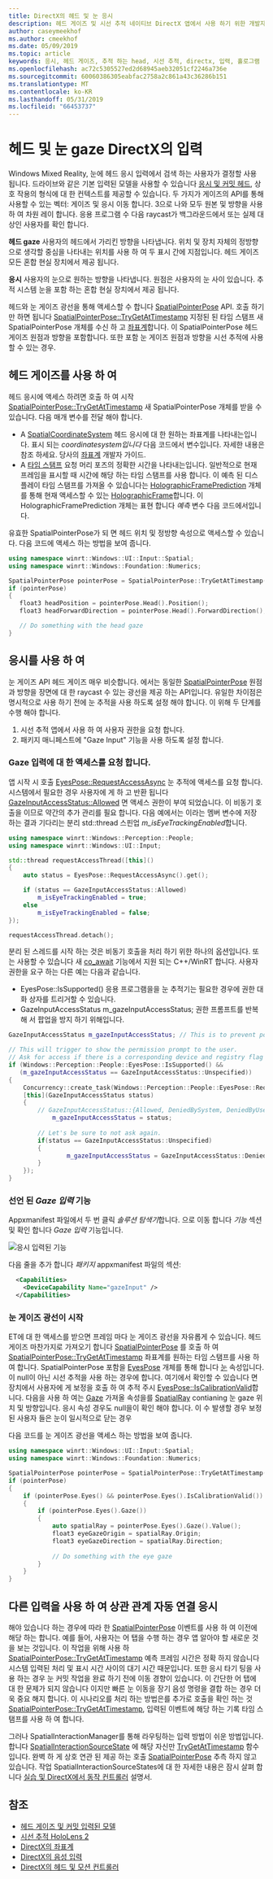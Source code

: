 ```yaml
---
title: DirectX의 헤드 및 눈 응시
description: 헤드 게이즈 및 시선 추적 네이티브 DirectX 앱에서 사용 하기 위한 개발자 가이드입니다.
author: caseymeekhof
ms.author: cmeekhof
ms.date: 05/09/2019
ms.topic: article
keywords: 응시, 헤드 게이즈, 추적 하는 head, 시선 추적, directx, 입력, 홀로그램
ms.openlocfilehash: ac72c5305527ed2d68945aeb32051cf2246a736e
ms.sourcegitcommit: 60060386305eabfac2758a2c861a43c36286b151
ms.translationtype: MT
ms.contentlocale: ko-KR
ms.lasthandoff: 05/31/2019
ms.locfileid: "66453737"
---
```

# <a name="head-and-eye-gaze-input-in-directx"></a>헤드 및 눈 gaze DirectX의 입력

Windows Mixed Reality, 눈에 헤드 응시 입력에서 검색 하는 사용자가 결정할 사용 됩니다. 드라이브와 같은 기본 입력된 모델을 사용할 수 있습니다 [응시 및 커밋 헤드](gaze-and-commit.md), 상호 작용의 형식에 대 한 컨텍스트를 제공할 수 있습니다. 두 가지가 게이즈의 API를 통해 사용할 수 있는 벡터: 게이즈 및 응시 이동 합니다.  3으로 나와 모두 원본 및 방향을 사용 하 여 차원 레이 합니다. 응용 프로그램 수 다음 raycast가 백그라운드에서 또는 실제 대상인 사용자를 확인 합니다.

**헤드 gaze** 사용자의 헤드에서 가리킨 방향을 나타냅니다. 위치 및 장치 자체의 정방향으로 생각할 중심을 나타내는 위치를 사용 하 여 두 표시 간에 지점입니다.  헤드 게이즈 모든 혼합 현실 장치에서 제공 됩니다.

**응시** 사용자의 눈으로 원하는 방향을 나타냅니다. 원점은 사용자의 눈 사이 있습니다.  추적 시스템 눈을 포함 하는 혼합 현실 장치에서 제공 됩니다.

헤드와 눈 게이즈 광선을 통해 액세스할 수 합니다 [SpatialPointerPose](https://docs.microsoft.com/en-us/uwp/api/Windows.UI.Input.Spatial.SpatialPointerPose) API. 호출 하기만 하면 됩니다 [SpatialPointerPose::TryGetAtTimestamp](https://docs.microsoft.com/en-us/uwp/api/windows.ui.input.spatial.spatialpointerpose.trygetattimestamp) 지정된 된 타임 스탬프 새 SpatialPointerPose 개체를 수신 하 고 [좌표계](coordinate-systems-in-directx.md)합니다. 이 SpatialPointerPose 헤드 게이즈 원점과 방향을 포함합니다. 또한 포함 눈 게이즈 원점과 방향을 시선 추적에 사용할 수 있는 경우.

## <a name="using-head-gaze"></a>헤드 게이즈를 사용 하 여

헤드 응시에 액세스 하려면 호출 하 여 시작 [SpatialPointerPose::TryGetAtTimestamp](https://docs.microsoft.com/en-us/uwp/api/windows.ui.input.spatial.spatialpointerpose.trygetattimestamp) 새 SpatialPointerPose 개체를 받을 수 있습니다. 다음 매개 변수를 전달 해야 합니다.
 - A [SpatialCoordinateSystem](https://docs.microsoft.com/en-us/uwp/api/windows.perception.spatial.spatialcoordinatesystem) 헤드 응시에 대 한 원하는 좌표계를 나타내는입니다. 표시 되는 *coordinatesystem입니다* 다음 코드에서 변수입니다. 자세한 내용은 참조 하세요. 당사의 [좌표계](coordinate-systems-in-directx.md) 개발자 가이드.
 - A [타임 스탬프](https://docs.microsoft.com/en-us/uwp/api/windows.graphics.holographic.holographicframeprediction.timestamp#Windows_Graphics_Holographic_HolographicFramePrediction_Timestamp) 요청 머리 포즈의 정확한 시간을 나타내는입니다.  일반적으로 현재 프레임을 표시할 때 시간에 해당 하는 타임 스탬프를 사용 합니다. 이 예측 된 디스플레이 타임 스탬프를 가져올 수 있습니다는 [HolographicFramePrediction](https://docs.microsoft.com/en-us/uwp/api/Windows.Graphics.Holographic.HolographicFramePrediction) 개체를 통해 현재 액세스할 수 있는 [HolographicFrame](https://docs.microsoft.com/en-us/uwp/api/windows.graphics.holographic.holographicframe)합니다.  이 HolographicFramePrediction 개체는 표현 합니다 *예측* 변수 다음 코드에서입니다.

 유효한 SpatialPointerPose가 되 면 헤드 위치 및 정방향 속성으로 액세스할 수 있습니다.  다음 코드에 액세스 하는 방법을 보여 줍니다.

 ```cpp
using namespace winrt::Windows::UI::Input::Spatial;
using namespace winrt::Windows::Foundation::Numerics;

SpatialPointerPose pointerPose = SpatialPointerPose::TryGetAtTimestamp(coordinateSystem, prediction.Timestamp());
if (pointerPose)
{
    float3 headPosition = pointerPose.Head().Position();
    float3 headForwardDirection = pointerPose.Head().ForwardDirection();

    // Do something with the head gaze
}
```

## <a name="using-eye-gaze"></a>응시를 사용 하 여

눈 게이즈 API 헤드 게이즈 매우 비슷합니다.  에서는 동일한 [SpatialPointerPose](https://docs.microsoft.com/en-us/uwp/api/Windows.UI.Input.Spatial.SpatialPointerPose) 원점과 방향을 장면에 대 한 raycast 수 있는 광선을 제공 하는 API입니다.  유일한 차이점은 명시적으로 사용 하기 전에 눈 추적을 사용 하도록 설정 해야 합니다. 이 위해 두 단계를 수행 해야 합니다.
1. 시선 추적 앱에서 사용 하 여 사용자 권한을 요청 합니다.
2. 패키지 매니페스트에 "Gaze Input" 기능을 사용 하도록 설정 합니다.

### <a name="requesting-access-to-gaze-input"></a>Gaze 입력에 대 한 액세스를 요청 합니다.
앱 시작 시 호출 [EyesPose::RequestAccessAsync](https://docs.microsoft.com/en-us/uwp/api/windows.perception.people.eyespose.requestaccessasync#Windows_Perception_People_EyesPose_RequestAccessAsync) 눈 추적에 액세스를 요청 합니다. 시스템에서 필요한 경우 사용자에 게 하 고 반환 됩니다 [GazeInputAccessStatus::Allowed](https://docs.microsoft.com/en-us/uwp/api/windows.ui.input.gazeinputaccessstatus) 면 액세스 권한이 부여 되었습니다. 이 비동기 호출을 이므로 약간의 추가 관리를 필요 합니다. 다음 예에서는 이라는 멤버 변수에 저장 하는 결과 기다리는 분리 std::thread 스핀업 *m_isEyeTrackingEnabled*합니다.

```cpp
using namespace winrt::Windows::Perception::People;
using namespace winrt::Windows::UI::Input;

std::thread requestAccessThread([this]()
{
    auto status = EyesPose::RequestAccessAsync().get();

    if (status == GazeInputAccessStatus::Allowed)
        m_isEyeTrackingEnabled = true;
    else
        m_isEyeTrackingEnabled = false;
});

requestAccessThread.detach();

```
분리 된 스레드를 시작 하는 것은 비동기 호출을 처리 하기 위한 하나의 옵션입니다.  또는 사용할 수 있습니다 새 [co_await](https://docs.microsoft.com/en-us/windows/uwp/cpp-and-winrt-apis/concurrency) 기능에서 지원 되는 C++/WinRT 합니다.
사용자 권한을 요구 하는 다른 예는 다음과 같습니다.
-   EyesPose::IsSupported() 응용 프로그램을을 눈 추적기는 필요한 경우에 권한 대화 상자를 트리거할 수 있습니다.
-   GazeInputAccessStatus m_gazeInputAccessStatus; 권한 프롬프트를 반복 해 서 팝업을 방지 하기 위해입니다.

```cpp
GazeInputAccessStatus m_gazeInputAccessStatus; // This is to prevent popping up the permission prompt over and over again.

// This will trigger to show the permission prompt to the user.
// Ask for access if there is a corresponding device and registry flag did not disable it.
if (Windows::Perception::People::EyesPose::IsSupported() &&
   (m_gazeInputAccessStatus == GazeInputAccessStatus::Unspecified))
{ 
    Concurrency::create_task(Windows::Perception::People::EyesPose::RequestAccessAsync()).then(
    [this](GazeInputAccessStatus status)
    {
        // GazeInputAccessStatus::{Allowed, DeniedBySystem, DeniedByUser, Unspecified}
            m_gazeInputAccessStatus = status;
        
        // Let's be sure to not ask again.
        if(status == GazeInputAccessStatus::Unspecified)
        {
                m_gazeInputAccessStatus = GazeInputAccessStatus::DeniedBySystem;    
        }
    });
}

```


### <a name="declaring-the-gaze-input-capability"></a>선언 된 *Gaze 입력* 기능

Appxmanifest 파일에서 두 번 클릭 *솔루션 탐색기*합니다.  으로 이동 합니다 *기능* 섹션 및 확인 합니다 *Gaze 입력* 기능입니다. 

![응시 입력된 기능](images/gaze-input-capability.png)

다음 줄을 추가 합니다 *패키지* appxmanifest 파일의 섹션:
```xml
  <Capabilities>
    <DeviceCapability Name="gazeInput" />
  </Capabilities>
```

### <a name="getting-the-eye-gaze-ray"></a>눈 게이즈 광선이 시작
ET에 대 한 액세스를 받으면 프레임 마다 눈 게이즈 광선을 자유롭게 수 있습니다.  헤드 게이즈 마찬가지로 가져오기 합니다 [SpatialPointerPose](https://docs.microsoft.com/en-us/uwp/api/Windows.UI.Input.Spatial.SpatialPointerPose) 를 호출 하 여 [SpatialPointerPose::TryGetAtTimestamp](https://docs.microsoft.com/en-us/uwp/api/windows.ui.input.spatial.spatialpointerpose.trygetattimestamp) 좌표계를 원하는 타임 스탬프를 사용 하 여 합니다. SpatialPointerPose 포함을 [EyesPose](https://docs.microsoft.com/en-us/uwp/api/windows.perception.people.eyespose) 개체를 통해 합니다 [눈](https://docs.microsoft.com/en-us/uwp/api/windows.ui.input.spatial.spatialpointerpose.eyes) 속성입니다. 이 null이 아닌 시선 추적을 사용 하는 경우에 합니다. 여기에서 확인할 수 있습니다 면 장치에서 사용자에 게 보정을 호출 하 여 추적 주시 [EyesPose::IsCalibrationValid](https://docs.microsoft.com/en-us/uwp/api/windows.perception.people.eyespose.iscalibrationvalid#Windows_Perception_People_EyesPose_IsCalibrationValid)합니다.  다음을 사용 하 여는 [Gaze](https://docs.microsoft.com/en-us/uwp/api/windows.perception.people.eyespose.gaze#Windows_Perception_People_EyesPose_Gaze) 가져올 속성을를 [SpatialRay](https://docs.microsoft.com/en-us/uwp/api/windows.perception.spatial.spatialray) contianing 눈 gaze 위치 및 방향입니다. 응시 속성 경우도 null을이 확인 해야 합니다. 이 수 발생할 경우 보정된 사용자 들은 눈이 일시적으로 닫는 경우

다음 코드를 눈 게이즈 광선을 액세스 하는 방법을 보여 줍니다.

```cpp
using namespace winrt::Windows::UI::Input::Spatial;
using namespace winrt::Windows::Foundation::Numerics;

SpatialPointerPose pointerPose = SpatialPointerPose::TryGetAtTimestamp(coordinateSystem, prediction.Timestamp());
if (pointerPose)
{
    if (pointerPose.Eyes() && pointerPose.Eyes().IsCalibrationValid())
    {
        if (pointerPose.Eyes().Gaze())
        {
            auto spatialRay = pointerPose.Eyes().Gaze().Value();
            float3 eyeGazeOrigin = spatialRay.Origin;
            float3 eyeGazeDirection = spatialRay.Direction;
            
            // Do something with the eye gaze
        }
    }
}

```

## <a name="correlating-gaze-with-other-inputs"></a>다른 입력을 사용 하 여 상관 관계 자동 연결 응시

해야 있습니다 하는 경우에 따라 한 [SpatialPointerPose](https://docs.microsoft.com/en-us/uwp/api/windows.ui.input.spatial.spatialpointerpose) 이벤트를 사용 하 여 이전에 해당 하는 합니다. 예를 들어, 사용자는 어 탭을 수행 하는 경우 앱 알아야 할 새로운 것을 보는 것입니다. 이 작업을 위해 사용 하 [SpatialPointerPose::TryGetAtTimestamp](https://docs.microsoft.com/en-us/uwp/api/windows.ui.input.spatial.spatialpointerpose.trygetattimestamp) 예측 프레임 시간은 정확 하지 않습니다 시스템 입력된 처리 및 표시 시간 사이의 대기 시간 때문입니다. 또한 응시 타기 팅을 사용 하는 경우 눈 커밋 작업을 완료 하기 전에 이동 경향이 있습니다. 이 간단한 어 탭에 대 한 문제가 되지 않습니다 이지만 빠른 눈 이동을 장기 음성 명령을 결합 하는 경우 더욱 중요 해지 합니다. 이 시나리오를 처리 하는 방법은를 추가로 호출을 확인 하는 것 [SpatialPointerPose::TryGetAtTimestamp](https://docs.microsoft.com/en-us/uwp/api/windows.ui.input.spatial.spatialpointerpose.trygetattimestamp), 입력된 이벤트에 해당 하는 기록 타임 스탬프를 사용 하 여 합니다.  

그러나 SpatialInteractionManager를 통해 라우팅하는 입력 방법이 쉬운 방법입니다. 합니다 [SpatialInteractionSourceState](https://docs.microsoft.com/en-us/uwp/api/windows.ui.input.spatial.spatialinteractionsourcestate) 에 해당 자신만 [TryGetAtTimestamp](https://docs.microsoft.com/en-us/uwp/api/windows.ui.input.spatial.spatialinteractionsourcestate.trygetpointerpose) 함수입니다. 완벽 하 게 상호 연관 된 제공 하는 호출 [SpatialPointerPose](https://docs.microsoft.com/en-us/uwp/api/windows.ui.input.spatial.spatialpointerpose) 추측 하지 않고 있습니다. 작업 SpatialInteractionSourceStates에 대 한 자세한 내용은 잠시 살펴 합니다 [실습 및 DirectX에서 동작 컨트롤러](hands-and-motion-controllers-in-directx.md) 설명서.

## <a name="see-also"></a>참조
* [헤드 게이즈 및 커밋 입력된 모델](gaze-and-commit.md)
* [시선 추적 HoloLens 2](eye-tracking.md)
* [DirectX의 좌표계](coordinate-systems-in-directx.md)
* [DirectX의 음성 입력](voice-input-in-directx.md)
* [DirectX의 헤드 및 모션 컨트롤러](hands-and-motion-controllers-in-directx.md)
